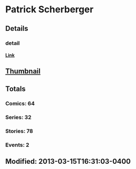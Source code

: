 # Patrick  Scherberger 
## Details
### detail
#### [Link](http://marvel.com/comics/creators/690/patrick_scherberger?utm_campaign=apiRef&utm_source=225578a89fc76f3d20fbffda5d17a88d)
## [Thumbnail](http://i.annihil.us/u/prod/marvel/i/mg/c/50/4bc5bc772b65d.jpg)
## Totals
### Comics: 64
### Series: 32
### Stories: 78
### Events: 2
## Modified: 2013-03-15T16:31:03-0400